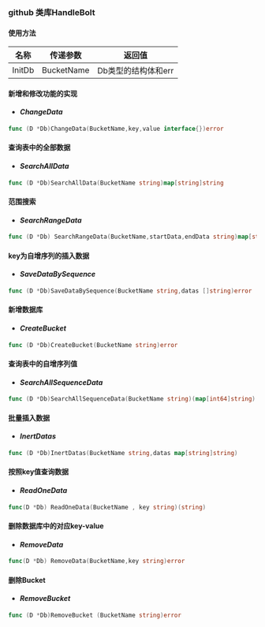 ### github 类库HandleBolt
#### 使用方法
 名称 | 传递参数 | 返回值
:--:|:--:|:--:
InitDb |BucketName | Db类型的结构体和err

#### 新增和修改功能的实现

* #### *ChangeData*
```go
func (D *Db)ChangeData(BucketName,key,value interface{})error
```
#### 查询表中的全部数据
* #### *SearchAllData*
```go
func (D *Db)SearchAllData(BucketName string)map[string]string
```

#### 范围搜索
* #### *SearchRangeData*
```go
func (D *Db) SearchRangeData(BucketName,startData,endData string)map[string]string
```

#### key为自增序列的插入数据
* #### *SaveDataBySequence*
```go
func (D *Db)SaveDataBySequence(BucketName string,datas []string)error
```

#### 新增数据库
* #### *CreateBucket*
```go
func (D *Db)CreateBucket(BucketName string)error
```

#### 查询表中的自增序列值
* #### *SearchAllSequenceData*
```go
func (D *Db)SearchAllSequenceData(BucketName string)(map[int64]string)
```

#### 批量插入数据
* #### *InertDatas*
```go
func (D *Db)InertDatas(BucketName string,datas map[string]string)
```

#### 按照key值查询数据
* #### *ReadOneData*
```go
func(D *Db) ReadOneData(BucketName , key string)(string)
```

#### 删除数据库中的对应key-value

* #### *RemoveData*
```go
func(D *Db) RemoveData(BucketName,key string)error
```

#### 删除Bucket
* #### *RemoveBucket*
```go
func (D *Db)RemoveBucket (BucketName string)error
```
